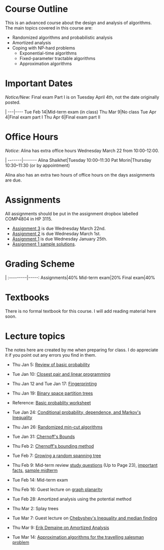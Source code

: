 # Course Outline

This is an advanced course about the design and analysis of algorithms.
The main topics covered in this course are:

- Randomized algorithms and probabilistic analysis
- Amortized analysis
- Coping with NP-hard problems
    - Exponential-time algorithms
    - Fixed-parameter tractable algorithms
    - Approximation algorithms

# Important Dates


*Notice/New:* Final exam Part I is on Tuesday April 4th, not the date originally posted.

|
---|----
Tue Feb 14|Mid-term exam (in class)
Thu Mar 9|No class
Tue Apr 4|Final exam part I
Thu Apr 6|Final exam part II



# Office Hours

*Notice*: Alina has extra office hours Wednesday March 22 from 10:00-12:00.


|
-------|-------
Alina Shaikhet|Tuesday 10:00–11:30
Pat Morin|Thursday 10:30–11:30 (or by appointment)

Alina also has an extra two hours of office hours on the days assignments are due.

# Assignments

All assignments should be put in the assignment dropbox labelled COMP4804
in HP 3115.

* [Assignment 3](assn/assn3.pdf) is due Wednesday March 22nd. 
* [Assignment 2](assn/assn2.pdf) is due Wednesday March 1st. 
* [Assignment 1](assn/assn1.pdf) is due Wednesday January 25th.
* [Assignment 1 sample solutions](assn/assn1-solved.pdf).

# Grading Scheme

 |
:---------|-----:
Assignments|40%
Mid-term exam|20%
Final exam|40%

# Textbooks

There is no formal textbook for this course.  I will add reading material here soon.

# Lecture topics

The notes here are created by me when preparing for class. I do appreciate it if you point out any errors you find in them.

* Thu Jan 5: [Review of basic probability](prob-review.html)
* Tue Jan 10: [Closest pair and linear programming](cplp.html)
* Thu Jan 12 and Tue Jan 17: [Fingerprinting](fingerprinting.html)
* Thu Jan 19: [Binary space partition trees](bsp.html)
* Reference: [Basic probablity worksheet](http://cglab.ca/~morin/teaching/4804-old/notes/basicprob/sheet1.pdf)
* Tue Jan 24: [Conditional probability, dependence, and Markov's Inequality](independence.html)
* Thu Jan 26: [Randomized min-cut algorithms](mincut.html)
* Tue Jan 31: [Chernoff's Bounds](chernoff.html)
* Thu Feb 2: [Chernoff's bounding method](chernoff-method.html)
* Tue Feb 7: [Growing a random spanning tree](notes/alantree.pdf)
* Thu Feb 9: Mid-term review [study questions](notes/questions/master.pdf) (Up to Page 23), [important facts](notes/midtermsheet/midtermsheet.pdf), [sample midterm](notes/sample-midterm.pdf)
* Tue Feb 14: Mid-term exam
* Thu Feb 16: Guest lecture on [graph planarity](notes/planarity.pdf)
* Tue Feb 28: Amortized analysis using the potential method
* Thu Mar 2: Splay trees
* Tue Mar 7: Guest lecture on [Chebyshev's Inequality and median finding](notes/chebyshev.pdf)
* Thu Mar 9: [Erik Demaine on Amortized Analysis](https://www.youtube.com/watch?v=3MpzavN3Mco)


* Tue Mar 14: [Approximation algorithms for the travelling salesman problem](tsp-approx.html)


